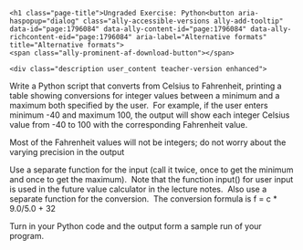 <div class="show-content user_content clearfix enhanced" data-resource-type="wiki_page.body" data-resource-id="1796084" data-lti-page-content="true">
  
    <h1 class="page-title">Ungraded Exercise: Python<button aria-haspopup="dialog" class="ally-accessible-versions ally-add-tooltip" data-id="page:1796084" data-ally-content-id="page:1796084" data-ally-richcontent-eid="page:1796084" aria-label="Alternative formats" title="Alternative formats">
    <span class="ally-prominent-af-download-button"></span>
</button></h1>
  
  
  
    <div class="description user_content teacher-version enhanced">
<p>Write a Python script that converts from Celsius to Fahrenheit, printing a table showing conversions for integer values between a minimum and a maximum both specified by the user. &nbsp;For example, if the user enters minimum -40 and maximum 100, the output will show each integer Celsius value from -40 to 100 with the corresponding Fahrenheit value.&nbsp;</p>
<p>Most of the Fahrenheit values will not be integers; do not worry about the varying precision in the output</p>
<p>Use a separate function for the input (call it twice, once to get the minimum and once to get the maximum).&nbsp; Note that the function input() for user input is used in the future value calculator in the lecture notes.&nbsp; Also use a separate function for the conversion. &nbsp;The conversion formula is f = c * 9.0/5.0 + 32</p>
<p>Turn in your Python code and the output form a sample run of your program.</p>
</div>
  
<div id="assign-to-mount-point"></div>
</div>